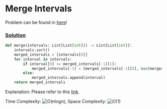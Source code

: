 # Merge Intervals

Problem can be found in [here](https://leetcode.com/problems/merge-intervals/)!

### [Solution](/Array%20%26%20Hashing/56-MergeIntervals/solution.py)

```python
def merge(intervals: List[List[int]]) -> List[List[int]]:
    intervals.sort()
    merged_intervals = [intervals[0]]
    for interval in intervals:
        if interval[0] <= merged_intervals[-1][1]:
            merged_intervals[-1] = [merged_intervals[-1][0], max(merged_intervals[-1][1], interval[1])]
        else:
            merged_intervals.append(interval)
    return merged_intervals
```

Explanation: Please refer to this [link](https://github.com/yuchia0221/Grind-75/tree/main/Array/56-MergeIntervals).

Time Complexity: ![O(nlogn)](<https://latex.codecogs.com/svg.image?\inline&space;O(nlogn)>), Space Complexity: ![O(1)](<https://latex.codecogs.com/svg.image?\inline&space;O(1)>)
